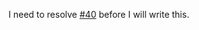 I need to resolve [#40](https://github.com/theNizo/linux_rocksmith/issues/40) before I will write this.